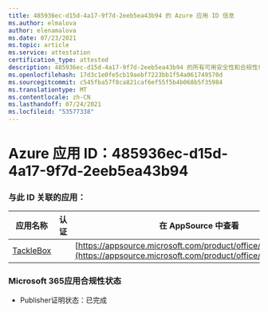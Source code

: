 ```yaml
---
title: 485936ec-d15d-4a17-9f7d-2eeb5ea43b94 的 Azure 应用 ID 信息
ms.author: elmalova
author: elenamalova
ms.date: 07/23/2021
ms.topic: article
ms.service: attestation
certification_type: attested
description: 485936ec-d15d-4a17-9f7d-2eeb5ea43b94 的所有可用安全性和合规性信息。
ms.openlocfilehash: 17d3c1e0fe5cb19aebf7223bb1f54a061749570d
ms.sourcegitcommit: c545fba57f8ca821caf6ef55f5b4b068b5f35984
ms.translationtype: MT
ms.contentlocale: zh-CN
ms.lasthandoff: 07/24/2021
ms.locfileid: "53577338"
---
```

# <a name="azure-app-id-485936ec-d15d-4a17-9f7d-2eeb5ea43b94"></a>Azure 应用 ID：485936ec-d15d-4a17-9f7d-2eeb5ea43b94


### <a name="apps-associated-with-this-id"></a>与此 ID 关联的应用：
| **应用名称** | **认证** | **在 AppSource 中查看** |
|--------------|---------------|-----------------------|
| [TackleBox](https://docs.microsoft.com/microsoft-365-app-certification/forward/WA200002310) |  | [https://appsource.microsoft.com/product/office/WA200002310](https://appsource.microsoft.com/product/office/WA200002310) |

### <a name="microsoft-365-app-compliance-status"></a>Microsoft 365应用合规性状态
- Publisher证明状态：已完成
